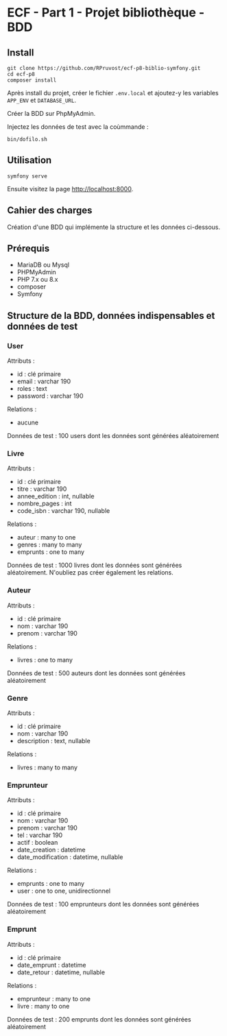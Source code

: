 # ECF - Part 1 - Projet bibliothèque - BDD

## Install

    git clone https://github.com/RPruvost/ecf-p8-biblio-symfony.git
    cd ecf-p8
    composer install

Après install du projet, créer le fichier `.env.local` et ajoutez-y les variables `APP_ENV` et `DATABASE_URL`.

Créer la BDD sur PhpMyAdmin.

Injectez les données de test avec la coùmmande :

    bin/dofilo.sh

## Utilisation

    symfony serve

Ensuite visitez la page [http://localhost:8000](http://localhost:8000).

## Cahier des charges

Création d'une BDD qui implémente la structure et les données ci-dessous.


## Prérequis

- MariaDB ou Mysql
- PHPMyAdmin
- PHP 7.x ou 8.x
- composer
- Symfony

## Structure de la BDD, données indispensables et données de test

### User

Attributs :

- id : clé primaire
- email : varchar 190
- roles : text
- password : varchar 190

Relations :

- aucune

Données de test : 100 users dont les données sont générées aléatoirement

### Livre

Attributs :

- id : clé primaire
- titre : varchar 190
- annee_edition : int, nullable
- nombre_pages : int
- code_isbn : varchar 190, nullable

Relations :

- auteur : many to one
- genres : many to many
- emprunts : one to many

Données de test : 1000 livres dont les données sont générées aléatoirement.
N'oubliez pas créer également les relations.

### Auteur

Attributs :

- id : clé primaire
- nom : varchar 190
- prenom : varchar 190

Relations :

- livres : one to many

Données de test : 500 auteurs dont les données sont générées aléatoirement

### Genre

Attributs :

- id : clé primaire
- nom : varchar 190
- description : text, nullable

Relations :

- livres : many to many

### Emprunteur

Attributs :

- id : clé primaire
- nom : varchar 190
- prenom : varchar 190
- tel : varchar 190
- actif : boolean
- date_creation : datetime
- date_modification : datetime, nullable

Relations :

- emprunts : one to many
- user : one to one, unidirectionnel

Données de test : 100 emprunteurs dont les données sont générées aléatoirement

### Emprunt

Attributs :

- id : clé primaire
- date_emprunt : datetime
- date_retour : datetime, nullable

Relations :

- emprunteur : many to one
- livre : many to one

Données de test : 200 emprunts dont les données sont générées aléatoirement
